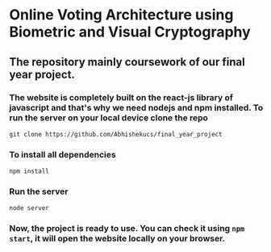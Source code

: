 # Online Voting Architecture using Biometric and Visual Cryptography
## The repository mainly coursework of our final year project. 
### The website is completely built on the react-js library of javascript and that's why we need nodejs and npm installed. To run the server on your local device clone the repo 
```
git clone https://github.com/Abhishekucs/final_year_project

```
### To install all dependencies 
 
```
npm install

```
### Run the server

```
node server

```
### Now, the project is ready to use. You can check it using ```npm start```, it will open the website locally on your browser.
